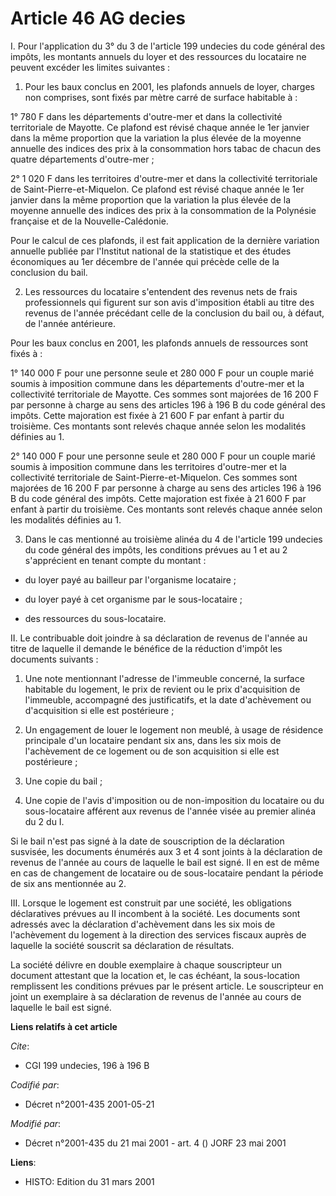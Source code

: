 # Article 46 AG decies

I. Pour l'application du 3° du 3 de l'article 199 undecies du code général des impôts, les montants annuels du loyer et des
ressources du locataire ne peuvent excéder les limites suivantes :

1. Pour les baux conclus en 2001, les plafonds annuels de loyer, charges non comprises, sont fixés par mètre carré de surface
habitable à :

1° 780 F dans les départements d'outre-mer et dans la collectivité territoriale de Mayotte. Ce plafond est révisé chaque
année le 1er janvier dans la même proportion que la variation la plus élevée de la moyenne annuelle des indices des prix à la
consommation hors tabac de chacun des quatre départements d'outre-mer ;

2° 1 020 F dans les territoires d'outre-mer et dans la collectivité territoriale de Saint-Pierre-et-Miquelon. Ce plafond est
révisé chaque année le 1er janvier dans la même proportion que la variation la plus élevée de la moyenne annuelle des indices
des prix à la consommation de la Polynésie française et de la Nouvelle-Calédonie.

Pour le calcul de ces plafonds, il est fait application de la dernière variation annuelle publiée par l'Institut national de
la statistique et des études économiques au 1er décembre de l'année qui précède celle de la conclusion du bail.

2. Les ressources du locataire s'entendent des revenus nets de frais professionnels qui figurent sur son avis d'imposition
établi au titre des revenus de l'année précédant celle de la conclusion du bail ou, à défaut, de l'année antérieure.

Pour les baux conclus en 2001, les plafonds annuels de ressources sont fixés à :

1°  140 000 F pour une personne seule et 280 000 F pour un couple marié soumis à imposition commune dans les départements
d'outre-mer et la collectivité territoriale de Mayotte. Ces sommes sont majorées de 16 200 F par personne à charge au sens
des articles 196 à 196 B du code général des impôts. Cette majoration est fixée à 21 600 F par enfant à partir du troisième.
Ces montants sont relevés chaque année selon les modalités définies au 1.

2° 140 000 F pour une personne seule et 280 000 F pour un couple marié soumis à imposition commune dans les territoires
d'outre-mer et la collectivité territoriale de Saint-Pierre-et-Miquelon. Ces sommes sont majorées de 16 200 F par personne à
charge au sens des articles 196 à 196 B du code général des impôts. Cette majoration est fixée à 21 600 F par enfant à partir
du troisième. Ces montants sont relevés chaque année selon les modalités définies au 1.

3. Dans le cas mentionné au troisième alinéa du 4 de l'article 199 undecies du code général des impôts, les conditions
prévues au 1 et au 2 s'apprécient en tenant compte du montant :

- du loyer payé au bailleur par l'organisme locataire ;

- du loyer payé à cet organisme par le sous-locataire ;

- des ressources du sous-locataire.

II. Le contribuable doit joindre à sa déclaration de revenus de l'année au titre de laquelle il demande le bénéfice de la
réduction d'impôt les documents suivants :

1. Une note mentionnant l'adresse de l'immeuble concerné, la surface habitable du logement, le prix de revient ou le prix
d'acquisition de l'immeuble, accompagné des justificatifs, et la date d'achèvement ou d'acquisition si elle est postérieure ;

2. Un engagement de louer le logement non meublé, à usage de résidence principale d'un locataire pendant six ans, dans les
six mois de l'achèvement de ce logement ou de son acquisition si elle est postérieure ;

3. Une copie du bail ;

4. Une copie de l'avis d'imposition ou de non-imposition du locataire ou du sous-locataire afférent aux revenus de l'année
visée au premier alinéa du 2 du I.

Si le bail n'est pas signé à la date de souscription de la déclaration susvisée, les documents énumérés aux 3 et 4 sont
joints à la déclaration de revenus de l'année au cours de laquelle le bail est signé. Il en est de même en cas de changement
de locataire ou de sous-locataire pendant la période de six ans mentionnée au 2.

III. Lorsque le logement est construit par une société, les obligations déclaratives prévues au II incombent à la société.
Les documents sont adressés avec la déclaration d'achèvement dans les six mois de l'achèvement du logement à la direction des
services fiscaux auprès de laquelle la société souscrit sa déclaration de résultats.

La société délivre en double exemplaire à chaque souscripteur un document attestant que la location et, le cas échéant, la
sous-location remplissent les conditions prévues par le présent article. Le souscripteur en joint un exemplaire à sa
déclaration de revenus de l'année au cours de laquelle le bail est signé.

**Liens relatifs à cet article**

_Cite_:

  - CGI 199 undecies, 196 à 196 B

_Codifié par_:

  - Décret n°2001-435 2001-05-21

_Modifié par_:

  - Décret n°2001-435 du 21 mai 2001 - art. 4 () JORF 23 mai 2001

**Liens**:

  - HISTO: Edition du 31 mars 2001
